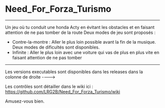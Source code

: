 # Need_For_Forza_Turismo

_______

Un jeu où tu conduit une honda Acty en évitant les obstacles et en faisant attention de ne pas tomber de la route
Deux modes de jeu sont proposés : 
   - Contre-la-montre : Aller le plus loin possible avant la fin de la musique. Deux modes de dificultés sont disponibles.
   - Infinite : Aller le plus loin avec une voiture qui vas de plus en plus vite en faisant attention de ne pas tomber
   
_________


Les versions executables sont disponibles dans les releases dans la colonne de droite ---->

Les contrôles sont détailler dans le wiki ici : https://github.com/LRG2B/Need_For_Forza_Turismo/wiki

Amusez-vous bien.


